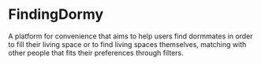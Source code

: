 # FindingDormy
A platform for convenience that aims to help users find dormmates in order to fill their living space or to find living spaces themselves, matching with other people that fits their preferences through filters.
